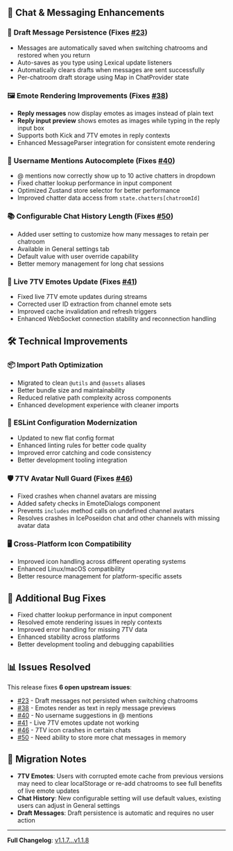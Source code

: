 ## 🎯 Chat & Messaging Enhancements

### 💾 **Draft Message Persistence** (Fixes [#23](https://github.com/KickTalkOrg/KickTalk/issues/23))
- Messages are automatically saved when switching chatrooms and restored when you return
- Auto-saves as you type using Lexical update listeners  
- Automatically clears drafts when messages are sent successfully
- Per-chatroom draft storage using Map in ChatProvider state

### 🖼️ **Emote Rendering Improvements** (Fixes [#38](https://github.com/KickTalkOrg/KickTalk/issues/38))
- **Reply messages** now display emotes as images instead of plain text
- **Reply input preview** shows emotes as images while typing in the reply input box
- Supports both Kick and 7TV emotes in reply contexts
- Enhanced MessageParser integration for consistent emote rendering

### 👥 **Username Mentions Autocomplete** (Fixes [#40](https://github.com/KickTalkOrg/KickTalk/issues/40))
- @ mentions now correctly show up to 10 active chatters in dropdown
- Fixed chatter lookup performance in input component
- Optimized Zustand store selector for better performance
- Improved chatter data access from `state.chatters[chatroomId]`

### 📚 **Configurable Chat History Length** (Fixes [#50](https://github.com/KickTalkOrg/KickTalk/issues/50))
- Added user setting to customize how many messages to retain per chatroom
- Available in General settings tab
- Default value with user override capability
- Better memory management for long chat sessions

### 🔄 **Live 7TV Emotes Update** (Fixes [#41](https://github.com/KickTalkOrg/KickTalk/issues/41))
- Fixed live 7TV emote updates during streams
- Corrected user ID extraction from channel emote sets
- Improved cache invalidation and refresh triggers
- Enhanced WebSocket connection stability and reconnection handling

## 🛠️ Technical Improvements

### 📦 **Import Path Optimization**
- Migrated to clean `@utils` and `@assets` aliases 
- Better bundle size and maintainability
- Reduced relative path complexity across components
- Enhanced development experience with cleaner imports

### 🔧 **ESLint Configuration Modernization**
- Updated to new flat config format
- Enhanced linting rules for better code quality
- Improved error catching and code consistency
- Better development tooling integration

### 🛡️ **7TV Avatar Null Guard** (Fixes [#46](https://github.com/KickTalkOrg/KickTalk/issues/46))
- Fixed crashes when channel avatars are missing
- Added safety checks in EmoteDialogs component  
- Prevents `includes` method calls on undefined channel avatars
- Resolves crashes in IcePoseidon chat and other channels with missing avatar data

### 🖥️ **Cross-Platform Icon Compatibility**
- Improved icon handling across different operating systems
- Enhanced Linux/macOS compatibility
- Better resource management for platform-specific assets

## 🐛 Additional Bug Fixes

- Fixed chatter lookup performance in input component
- Resolved emote rendering issues in reply contexts  
- Improved error handling for missing 7TV data
- Enhanced stability across platforms
- Better development tooling and debugging capabilities

## 📊 Issues Resolved

This release fixes **6 open upstream issues**:
- [#23](https://github.com/KickTalkOrg/KickTalk/issues/23) - Draft messages not persisted when switching chatrooms
- [#38](https://github.com/KickTalkOrg/KickTalk/issues/38) - Emotes render as text in reply message previews  
- [#40](https://github.com/KickTalkOrg/KickTalk/issues/40) - No username suggestions in @ mentions
- [#41](https://github.com/KickTalkOrg/KickTalk/issues/41) - Live 7TV emotes update not working
- [#46](https://github.com/KickTalkOrg/KickTalk/issues/46) - 7TV icon crashes in certain chats
- [#50](https://github.com/KickTalkOrg/KickTalk/issues/50) - Need ability to store more chat messages in memory

## 🔄 Migration Notes

- **7TV Emotes**: Users with corrupted emote cache from previous versions may need to clear localStorage or re-add chatrooms to see full benefits of live emote updates
- **Chat History**: New configurable setting will use default values, existing users can adjust in General settings
- **Draft Messages**: Draft persistence is automatic and requires no user action

---

**Full Changelog**: [v1.1.7...v1.1.8](https://github.com/BP602/KickTalk/compare/v1.1.7...v1.1.8)